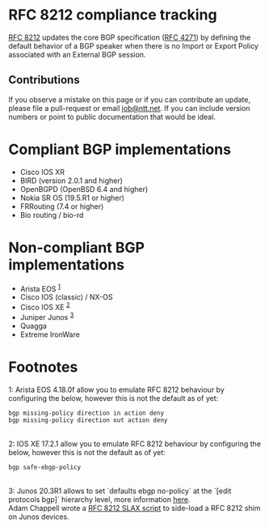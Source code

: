# RFC 8212 compliance tracking

[RFC 8212](https://tools.ietf.org/html/rfc8212) updates the core BGP
specification ([RFC 4271](https://tools.ietf.org/html/rfc4271)) by defining the
default behavior of a BGP speaker when there is no Import or Export Policy
associated with an External BGP session.

## Contributions

If you observe a mistake on this page or if you can contribute an update, please file a pull-request or email job@ntt.net. If you can include version numbers or point to public documentation that would be ideal.

# Compliant BGP implementations

* Cisco IOS XR
* BIRD (version 2.0.1 and higher)
* OpenBGPD (OpenBSD 6.4 and higher)
* Nokia SR OS (19.5.R1 or higher)
* FRRouting (7.4 or higher)
* Bio routing / bio-rd

# Non-compliant BGP implementations

* Arista EOS <sup>[1](#fn1)</sup>
* Cisco IOS (classic) / NX-OS
* Cisco IOS XE <sup>[2](#fn2)</sup>
* Juniper Junos <sup>[3](#fn3)</sup>
* Quagga
* Extreme IronWare

# Footnotes

<a name="fn1">1</a>: Arista EOS 4.18.0f allow you to emulate RFC 8212 behaviour by configuring the below, however this is not the default as of yet:

```
bgp missing-policy direction in action deny
bgp missing-policy direction out action deny
```

<br />
<a name="fn2">2</a>: IOS XE 17.2.1 allow you to emulate RFC 8212 behaviour by configuring the below, however this is not the default as of yet:

```
bgp safe-ebgp-policy
```

<br />
<a name="fn3">3</a>: Junos 20.3R1 allows to set `defaults ebgp no-policy` at the `[edit protocols bgp]` hierarchy level, more information <a href="https://www.juniper.net/documentation/en_US/junos/topics/topic-map/basic-routing-policies.html#implicit-filter-ebgp-without-policies">here</a>.<br/>
Adam Chappell wrote a <a href="https://github.com/packetsource/rfc8212-junos">RFC 8212 SLAX script</a> to side-load a RFC 8212 shim on Junos devices.<br />
